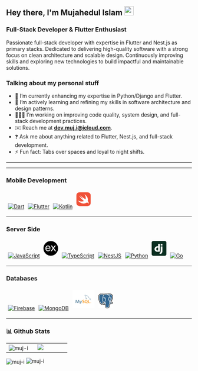 ## Hey there, I'm Mujahedul Islam <img src="https://media.giphy.com/media/hvRJCLFzcasrR4ia7z/giphy.gif" height="25px" width="25px">

### Full-Stack Developer & Flutter Enthusiast

Passionate full-stack developer with expertise in Flutter and Nest.js as primary stacks. Dedicated to delivering high-quality software with a strong focus on clean architecture and scalable design. Continuously improving skills and exploring new technologies to build impactful and maintainable solutions.

### Talking about my personal stuff

- 🔭 I’m currently enhancing my expertise in Python/Django and Flutter.
- 🌱 I’m actively learning and refining my skills in software architecture and design patterns.
- 🧑🏻‍💻 I’m working on improving code quality, system design, and full-stack development practices.
- ✉️ Reach me at **dev.muj.i@icloud.com**.
- ❓ Ask me about anything related to Flutter, Nest.js, and full-stack development.
- ⚡ Fun fact: Tabs over spaces and loyal to night shifts.

---

<!-- ### Connect with me

<div align="left">

<a href="https://www.linkedin.com/in/muj-i/" target="blank">
  <img src="https://raw.githubusercontent.com/rahuldkjain/github-profile-readme-generator/master/src/images/icons/Social/linked-in-alt.svg" alt="LinkedIn" height="30" width="30" style="margin: 5px;" />
</a>

<a href="https://medium.com/@muj-i" target="blank">
  <img src="https://raw.githubusercontent.com/muj-i/muj-i/225a77f5690c70e5302e67ba6403655d90f93be1/icons/medium.svg" alt="Medium" height="30" width="30" style="margin: 5px;" />
</a>

<a href="https://wa.me/message/MZS4ZRNJ4DMSP1" target="blank">
  <img src="https://raw.githubusercontent.com/muj-i/muj-i/43a5eb1a41c58a52450e3f96d6ebef6da316146f/icons/whatsapp.svg" alt="WhatsApp" height="30" width="30" style="margin: 5px;" />
</a>

<a href="https://twitter.com/muj" target="blank">
  <img src="https://raw.githubusercontent.com/muj-i/muj-i/225a77f5690c70e5302e67ba6403655d90f93be1/icons/twitter-x.svg" alt="Twitter" height="30" width="30" style="margin: 5px;" />
</a>

<a href="https://stackoverflow.com/users/22251278/mujahedul-islam" target="blank">
  <img src="https://raw.githubusercontent.com/rahuldkjain/github-profile-readme-generator/master/src/images/icons/Social/stack-overflow.svg" alt="Stack Overflow" height="30" width="30" style="margin: 5px;" />
</a>

<a href="https://www.hackerrank.com/muj" target="blank">
  <img src="https://raw.githubusercontent.com/rahuldkjain/github-profile-readme-generator/master/src/images/icons/Social/hackerrank.svg" alt="HackerRank" height="30" width="30" style="margin: 5px;" />
</a>

<a href="https://codeforces.com/profile/muju" target="blank">
  <img src="https://raw.githubusercontent.com/rahuldkjain/github-profile-readme-generator/master/src/images/icons/Social/codeforces.svg" alt="Codeforces" height="30" width="30" style="margin: 5px;" />
</a>

<a href="https://www.leetcode.com/muj" target="blank">
  <img src="https://raw.githubusercontent.com/rahuldkjain/github-profile-readme-generator/master/src/images/icons/Social/leet-code.svg" alt="LeetCode" height="30" width="30" style="margin: 5px;" />
</a>

<a href="https://www.hackerearth.com/muj" target="blank">
  <img src="https://raw.githubusercontent.com/rahuldkjain/github-profile-readme-generator/master/src/images/icons/Social/hackerearth.svg" alt="HackerEarth" height="30" width="30" style="margin: 5px;" />
</a>

</div> -->

---

### Mobile Development
<div align="left">
  <a href="https://dart.dev/" target="_blank"><img src="https://profilinator.rishav.dev/skills-assets/dartlang-icon.svg" alt="Dart" height="40" width="40" style="margin: 5px;" /></a><a href="https://flutter.dev/" target="_blank"><img src="https://profilinator.rishav.dev/skills-assets/flutterio-icon.svg" alt="Flutter" height="40" width="40" style="margin: 5px;" /></a><a href="https://kotlinlang.org/" target="_blank"><img src="https://www.vectorlogo.zone/logos/kotlinlang/kotlinlang-icon.svg" alt="Kotlin" height="40" width="40" style="margin: 5px;" /></a><a href="https://developer.apple.com/swift/" target="_blank"><img src="https://raw.githubusercontent.com/devicons/devicon/master/icons/swift/swift-original.svg" alt="Swift" height="40" width="40" style="margin: 5px;" /></a>
</div>

---

### Server Side

<div align="left">
  <a href="https://www.javascript.com/" target="_blank"><img src="https://profilinator.rishav.dev/skills-assets/javascript-original.svg" alt="JavaScript" height="40" width="40" style="margin: 5px;" /></a><a href="https://expressjs.com/" target="_blank"><img src="https://raw.githubusercontent.com/muj-i/muj-i/0b22ddbe115dc7387d142595b494390ecbe78fe3/icons/express.svg" alt="Express.js" height="40" width="40" style="margin: 5px;" /></a><a href="https://www.typescriptlang.org/" target="_blank"><img src="https://profilinator.rishav.dev/skills-assets/typescript-original.svg" alt="TypeScript" height="40" width="40" style="margin: 5px;" /></a><a href="https://nestjs.com/" target="_blank"><img src="https://profilinator.rishav.dev/skills-assets/nestjs.svg" alt="NestJS" height="40" width="40" style="margin: 5px;" /></a><a href="https://www.python.org/" target="_blank"><img src="https://profilinator.rishav.dev/skills-assets/python-original.svg" alt="Python" height="40" width="40" style="margin: 5px;" /></a><a href="https://www.djangoproject.com/" target="_blank"><img src="https://raw.githubusercontent.com/muj-i/muj-i/339a0c662be2bd1b68738025d61a14420b663bc2/icons/django.svg" alt="Django" height="40" width="40" style="margin: 5px;" /></a><a href="https://go.dev/" target="_blank"><img src="https://profilinator.rishav.dev/skills-assets/go-original.svg" alt="Go" height="40" width="40" style="margin: 5px;" /></a>
</div>

---

### Databases

<div align="left">
  <a href="https://firebase.google.com/" target="_blank"><img src="https://profilinator.rishav.dev/skills-assets/firebase.png" alt="Firebase" height="40" width="40" style="margin: 5px;" /></a><a href="https://www.mongodb.com/" target="_blank"><img src="https://profilinator.rishav.dev/skills-assets/mongodb-original-wordmark.svg" alt="MongoDB" height="60" width="40" style="margin: 5px;" /></a><a href="https://www.mysql.com/" target="_blank"><img src="https://raw.githubusercontent.com/muj-i/muj-i/8a7adf0f1ca02c4d258fb44c6ad7249f3d96c12b/icons/mysql.svg" alt="MySQL" height="50" width="60" style="margin: 5px;" /></a><a href="https://www.postgresql.org/" target="_blank"><img src="https://raw.githubusercontent.com/muj-i/muj-i/8a7adf0f1ca02c4d258fb44c6ad7249f3d96c12b/icons/postgresql.svg" alt="PostgreSQL" height="40" width="40" style="margin: 5px;" /></a>
</div>

---

### 📊 Github Stats

<table><tr><td valign="top" width="40%">
<img align="center" src="https://github-readme-streak-stats.herokuapp.com/?user=muj-i&theme=gotham&layout=compact&hide_border=true" alt="muj-i" />
</td><td valign="top" width="45%">
<img src="https://github-readme-stats.vercel.app/api?username=muj-i&theme=gotham&show_icons=true&count_private=true&hide_border=true" align="left" style="width: 100%" />
</td></tr></table>

<img align="center" src="https://github-readme-stats.vercel.app/api/top-langs?username=muj-i&theme=gotham&show_icons=true&locale=en&layout=compact&hide_border=true&cache_second=1800&include_all_commits=true&count_private=true&hide=html,css,cmake,makefile,c++,ruby,java" alt="muj-i" />

<img src="https://komarev.com/ghpvc/?username=muj-i&label=ProfileViews&color=8ea7ff&style=plastic" alt="muj-i" />
